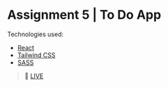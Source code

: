 # Assignment 5 | To Do App

Technologies used:
- [React](https://reactjs.org/)
- [Tailwind CSS](https://tailwindcss.com/)
- [SASS](https://sass-lang.com/)

> 🌟 [LIVE](https://eager-bohr-905e89.netlify.app/)